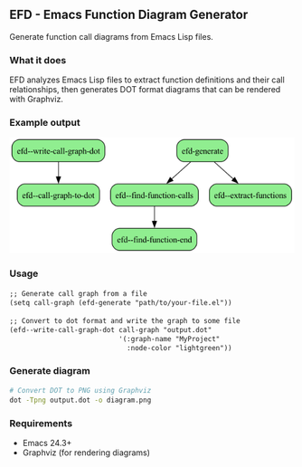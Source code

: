 ## EFD - Emacs Function Diagram Generator

Generate function call diagrams from Emacs Lisp files.

### What it does

EFD analyzes Emacs Lisp files to extract function definitions and their
call relationships, then generates DOT format diagrams that can be
rendered with Graphviz.

### Example output
![Function Call Diagram](output.png)

### Usage

``` elisp
;; Generate call graph from a file
(setq call-graph (efd-generate "path/to/your-file.el"))

;; Convert to dot format and write the graph to some file 
(efd--write-call-graph-dot call-graph "output.dot"
                           '(:graph-name "MyProject"
                             :node-color "lightgreen"))
```

### Generate diagram

``` bash
# Convert DOT to PNG using Graphviz
dot -Tpng output.dot -o diagram.png
```

### Requirements

- Emacs 24.3+
- Graphviz (for rendering diagrams)

